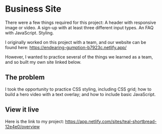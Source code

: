 # Business Site

There were a few things required for this project:
A header with responsive image or video.
A sign-up with at least three different input types.
An FAQ with JavaScript.
Styling.

I originally worked on this project with a team, and our website can be found here: https://endearing-gumption-b7923c.netlify.app/

However, I wanted to practice several of the things we learned as a team, and so built my own site linked below.

## The problem

I took the opportunity to practice CSS styling, including CSS grid; how to build a hero video with a text overlay; and how to include basic JavaScript.

## View it live

Here is the link to my project: https://app.netlify.com/sites/teal-shortbread-12e4e0/overview
